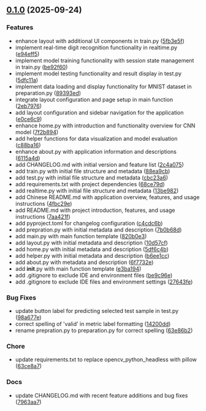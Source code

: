 <!-- insertion marker -->
<a name="0.1.0"></a>

## [0.1.0](https://github.com///compare/fda928e383ed22cfd091ed9091b4920f86915a8c...0.1.0) (2025-09-24)

### Features

- enhance layout with additional UI components in train.py ([5fb3e5f](https://github.com///commit/5fb3e5f54efdff800e17e650afddeaac8284f42d))
- implement real-time digit recognition functionality in realtime.py ([e94eff5](https://github.com///commit/e94eff5e17b5be8628208843c0a560f4aa7b9c90))
- implement model training functionality with session state management in train.py ([be92f60](https://github.com///commit/be92f6078748b3540c3b8325a1226b8e656e2111))
- implement model testing functionality and result display in test.py ([5dfc11a](https://github.com///commit/5dfc11a32f321f0b9e753dd5b2cc7e88b5f682de))
- implement data loading and display functionality for MNIST dataset in preparation.py ([89393ed](https://github.com///commit/89393ed681d6fb1b0fe353cfae02d63454575b0b))
- integrate layout configuration and page setup in main function ([2eb7976](https://github.com///commit/2eb7976274c4e60d3b591e7187d6d20fc39b2dd6))
- add layout configuration and sidebar navigation for the application ([e0ce6c9](https://github.com///commit/e0ce6c96b7b6c8ad7fe9fa716e2d2cdd88c8ccd9))
- enhance home.py with introduction and functionality overview for CNN model ([7f2b894](https://github.com///commit/7f2b8949fe4cf9fb04092367b59cb09b9b8ba011))
- add helper functions for data visualization and model evaluation ([c88ba16](https://github.com///commit/c88ba16ccc138a74bb6813d19a3e4b507a345a5d))
- enhance about.py with application information and descriptions ([6115a4d](https://github.com///commit/6115a4d9f59a81d67892cfb9548e7dc059c01b20))
- add CHANGELOG.md with initial version and feature list ([2c4a075](https://github.com///commit/2c4a0758395533aaf6fa2438a5108d49692c2357))
- add train.py with initial file structure and metadata ([88ea9cb](https://github.com///commit/88ea9cbec2e01d520e4a01a207f030a4b27ab195))
- add test.py with initial file structure and metadata ([cbc23a6](https://github.com///commit/cbc23a6b3bd8bf0e7e303c8e6bcf42491a435f65))
- add requirements.txt with project dependencies ([68ce79d](https://github.com///commit/68ce79dd1fc3d26c93ad2eba31da98e65c32b163))
- add realtime.py with initial file structure and metadata ([13be982](https://github.com///commit/13be98283583e66b529564d1d4ebd47cb7ab9848))
- add Chinese README.md with application overview, features, and usage instructions ([4fbc29e](https://github.com///commit/4fbc29e8d3eefc21c8492f5503f38b8b0b24b320))
- add README.md with project introduction, features, and usage instructions ([7aa421f](https://github.com///commit/7aa421fea4d17c4ea274b44e9e299cfab369c453))
- add pyproject.toml for changelog configuration ([c4cdc6b](https://github.com///commit/c4cdc6bde6baeedf955f0441aa187f1317270ea9))
- add prepration.py with initial metadata and description ([7b0b68d](https://github.com///commit/7b0b68d2176ce2666010cfaa15c0b2b37dee98c6))
- add main.py with main function template ([820b0e3](https://github.com///commit/820b0e39fdeb0f431fc724bb02f5780fd68b2df8))
- add layout.py with initial metadata and description ([10d57cf](https://github.com///commit/10d57cf2349aee80987a4da1e12ba6540d69d8de))
- add home.py with initial metadata and description ([5df6c4b](https://github.com///commit/5df6c4b0ca65a35cd3daf61b6828501fb56edb1f))
- add helper.py with initial metadata and description ([b6ee1cc](https://github.com///commit/b6ee1cc7b309771303a372e174cccc36684c0cb3))
- add about.py with metadata and description ([6f7732e](https://github.com///commit/6f7732e186f8e25a92830714728d15971a2db370))
- add __init__.py with main function template ([e3ba194](https://github.com///commit/e3ba194c4cec0e8e01aa81a2fc4ea27744118be9))
- add .gitignore to exclude IDE and environment files ([be9c96e](https://github.com///commit/be9c96e96239f44664cf10b4f05d9c91c6442ea8))
- add .gitignore to exclude IDE files and environment settings ([27643fe](https://github.com///commit/27643fe133f1f345c2c253316aeab066d1d7c11f))

### Bug Fixes

- update button label for predicting selected test sample in test.py ([98a677e](https://github.com///commit/98a677e51c799162f74ed6119ae0a5478a18d535))
- correct spelling of 'valid' in metric label formatting ([14200dd](https://github.com///commit/14200dd53aed49c04cfe38445d3bdc00fd49c353))
- rename prepration.py to preparation.py for correct spelling ([63e86b2](https://github.com///commit/63e86b2553a1159f6a6784357056ce88c2456646))

### Chore

- update requirements.txt to replace opencv_python_headless with pillow ([63ce8a7](https://github.com///commit/63ce8a7254cbabcb558763389fd2eab26f1c3713))

### Docs

- update CHANGELOG.md with recent feature additions and bug fixes ([7963aa7](https://github.com///commit/7963aa78b8a19db0c45a494d0036a93aaea87380))

